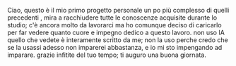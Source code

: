 Ciao, questo è il mio primo progetto personale un po più complesso di quelli precedenti , mira a racchiudere tutte le conoscenze acquisite durante lo studio;
c'è ancora molto da lavorarci ma ho comunque deciso di caricarlo per far vedere quanto cuore e impegno dedico a questo lavoro.
non uso IA quello che vedete è interamente scritto da me; non la uso perche credo che se la usassi adesso non imparerei abbastanza, e io mi sto impengando ad imparare.
grazie infitite del tuo tempo;
ti auguro una buona giornata.

